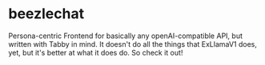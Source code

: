 # beezlechat
Persona-centric Frontend for basically any openAI-compatible API, but written with Tabby in mind.
It doesn't do all the things that ExLlamaV1 does, yet, but it's better at what it does do. So check it out!